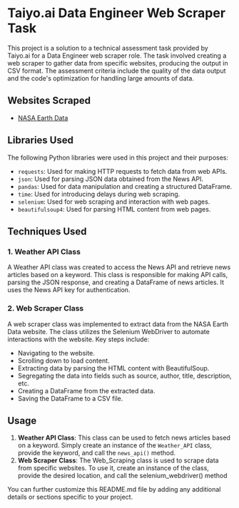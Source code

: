 # Taiyo.ai Data Engineer Web Scraper Task

This project is a solution to a technical assessment task provided by Taiyo.ai for a Data Engineer web scraper role. The task involved creating a web scraper to gather data from specific websites, producing the output in CSV format. The assessment criteria include the quality of the data output and the code's optimization for handling large amounts of data.

## Websites Scraped

- [NASA Earth Data](https://www.earthdata.nasa.gov/engage/open-data-services-and-software/api)

## Libraries Used

The following Python libraries were used in this project and their purposes:

- `requests`: Used for making HTTP requests to fetch data from web APIs.
- `json`: Used for parsing JSON data obtained from the News API.
- `pandas`: Used for data manipulation and creating a structured DataFrame.
- `time`: Used for introducing delays during web scraping.
- `selenium`: Used for web scraping and interaction with web pages.
- `beautifulsoup4`: Used for parsing HTML content from web pages.

## Techniques Used

### 1. Weather API Class

A Weather API class was created to access the News API and retrieve news articles based on a keyword. This class is responsible for making API calls, parsing the JSON response, and creating a DataFrame of news articles. It uses the News API key for authentication.

### 2. Web Scraper Class

A web scraper class was implemented to extract data from the NASA Earth Data website. The class utilizes the Selenium WebDriver to automate interactions with the website. Key steps include:

- Navigating to the website.
- Scrolling down to load content.
- Extracting data by parsing the HTML content with BeautifulSoup.
- Segregating the data into fields such as source, author, title, description, etc.
- Creating a DataFrame from the extracted data.
- Saving the DataFrame to a CSV file.

## Usage

1. **Weather API Class**: This class can be used to fetch news articles based on a keyword. Simply create an instance of the `Weather_API` class, provide the keyword, and call the `news_api()` method.
2. **Web Scraper Class**: The Web_Scraping class is used to scrape data from specific websites. To use it, create an instance of the class, provide the desired location, and call the selenium_webdriver() method

You can further customize this README.md file by adding any additional details or sections specific to your project.
